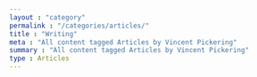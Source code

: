 ```yaml
---
layout : "category"
permalink : "/categories/articles/"
title : "Writing"
meta : "All content tagged Articles by Vincent Pickering"
summary : "All content tagged Articles by Vincent Pickering"
type : Articles
---
```

